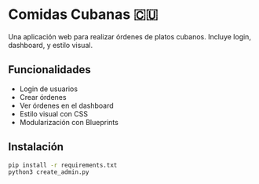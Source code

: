 # Comidas Cubanas 🇨🇺

Una aplicación web para realizar órdenes de platos cubanos. Incluye login, dashboard, y estilo visual.

## Funcionalidades

- Login de usuarios
- Crear órdenes
- Ver órdenes en el dashboard
- Estilo visual con CSS
- Modularización con Blueprints

## Instalación

```bash
pip install -r requirements.txt
python3 create_admin.py
